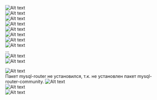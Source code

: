 ![Alt text](image-1.png)  
![Alt text](image-2.png)  
![Alt text](image-3.png)  
![Alt text](image-4.png)  
![Alt text](image-5.png)  
![Alt text](image-6.png)  
![Alt text](image-7.png)  
![Alt text](image-8.png)  
...  
![Alt text](image-9.png)  
![Alt text](image-10.png)  
  
![Alt text](image-11.png)  
Пакет mysql-router не установился, т.к. не установлен пакет mysql-router-community.
![Alt text](image-12.png)  
![Alt text](image-13.png)  
![Alt text](image-14.png)  

